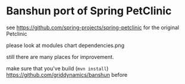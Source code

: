 # Banshun port of Spring PetClinic

see https://github.com/spring-projects/spring-petclinic for the original Petclinic

please look at modules chart dependencies.png

still there are many places for improvement. 

make sure that you've build (```mvn install```) https://github.com/griddynamics/banshun before 




